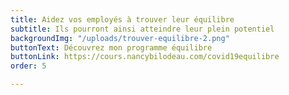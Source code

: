 ```yaml
---
title: Aidez vos employés à trouver leur équilibre
subtitle: Ils pourront ainsi atteindre leur plein potentiel
backgroundImg: "/uploads/trouver-equilibre-2.png"
buttonText: Découvrez mon programme équilibre
buttonLink: https://cours.nancybilodeau.com/covid19equilibre
order: 5

---
```

